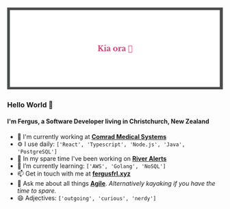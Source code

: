 ![Greeting Image](https://github.com/fergusfrl/fergusfrl/blob/master/Kia%20Ora!.png)


### Hello World 👋

#### I'm Fergus, a Software Developer living in Christchurch, New Zealand

- 🏢 I'm currently working at [**Comrad Medical Systems**](https://comrad.co.nz/)
- ⚙️ I use daily: ```['React', 'Typescript', 'Node.js', 'Java', 'PostgreSQL']```
- 🌊 In my spare time I've been working on [**River Alerts**](https://github.com/fergusfrl/River-Alerts)
- 🌱 I’m currently learning: ```['AWS', 'Golang', 'NoSQL']```
- 📫 Get in touch with me at [**fergusfrl.xyz**](https://www.fergusfrl.xyz/)
- 💬 Ask me about all things [**Agile**](https://agilemanifesto.org/). *Alternatively kayaking if you have the time to spare.*
- 😄 Adjectives: ```['outgoing', 'curious', 'nerdy']```


<!-- ⚙️ I use daily: .php, .js, .html, .css, .svg, .psd, .ai -->
<!-- 👯 I’m looking to collaborate on -->
<!-- 🤔 I’m looking for help with ... -->
<!-- 💬 Ask me about ... -->
<!-- ⚡ Fun fact: ** -->

<!--
**fergusfrl/fergusfrl** is a ✨ _special_ ✨ repository because its `README.md` (this file) appears on your GitHub profile.
-->
